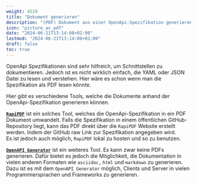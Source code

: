 ```yaml
---
weight: 4510
title: "Dokument generieren"
description: "(PDF) Dokument aus einer OpenApi-Spezifikation generieren."
icon: "picture_as_pdf"
date: "2024-06-21T13:14:08+02:00"
lastmod: "2024-06-21T13:14:08+02:00"
draft: false
toc: true
---
```


OpenApi Spezifikationen sind sehr hilfreich, um Schnittstellen zu dokumentieren.
Jedoch ist es nicht wirklich einfach, die YAML oder JSON Datei zu lesen und verstehen.
Hier wäre es schon wenn man die Spezifikation als PDF lesen könnte.

Hier gibt es verschiedene Tools, welche die Dokumente anhand der OpenApi-Spezifikation generieren können.

[**`RapiPDF`**](https://mrin9.github.io/RapiPdf/) ist ein solches Tool, welches die OpenApi-Spezifikation in ein PDF Dokument umwandelt.
Falls die Spezifikation in einem öffentlichen GitHub-Repository liegt, kann das PDF direkt über die `RapiPDF` Website erstellt werden.
Indem der GitHub raw Link zur Spezifikation angegeben wird.  
Es ist jedoch auch möglich, `RapiPDF` lokal zu hosten und so zu benutzen.

[**`OpenAPI Generator`**](https://openapi-generator.tech/) ist ein weiteres Tool. Es kann zwar keine PDFs generieren.
Dafür bietet es jedoch die Möglichkeit, die Dokumentation in vielen anderen Formaten wie `asciidoc,` `html` und `markdown` zu generieren.
Dazu ist es mit dem `OpenAPI Generator` möglich, Clients und Server in vielen Programmiersprachen und Frameworks zu generieren.

